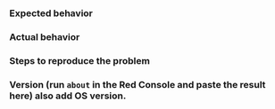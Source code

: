 ### Expected behavior
### Actual behavior
### Steps to reproduce the problem
### Version (run `about` in the Red Console and paste the result here) also add OS version.
